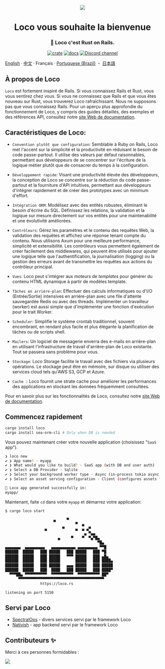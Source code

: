  <div align="center">

   <img src="https://github.com/loco-rs/loco/assets/83390/992d215a-3cd3-42ee-a1c7-de9fd25a5bac"/>

   <h1>Loco vous souhaite la bienvenue</h1>

   <h3>
🚂 Loco c'est Rust on Rails. 
   </h3>

   [![crate](https://img.shields.io/crates/v/loco-rs.svg)](https://crates.io/crates/loco-rs)
   [![docs](https://docs.rs/loco-rs/badge.svg)](https://docs.rs/loco-rs)
   [![Discord channel](https://img.shields.io/badge/discord-Join-us)](https://discord.gg/fTvyBzwKS8)

 </div>

[English](./README.md) · [中文](./README-zh_CN.md) · Français · [Portuguese (Brazil)](./README-pt_BR.md) ・ [日本語](./README.ja.md)

## À propos de Loco
`Loco` est fortement inspiré de Rails. Si vous connaissez Rails et Rust, vous vous sentirez chez vous. Si vous ne connaissez que Rails et que vous êtes nouveau sur Rust, vous trouverez Loco rafraîchissant. Nous ne supposons pas que vous connaissez Rails.
Pour un aperçu plus approfondie du fonctionnement de Loco, y compris des guides détaillés, des exemples et des références API, consultez notre [site Web de documentation](https://loco.rs).

## Caractéristiques de Loco:

* `Convention plutôt que configuration`: Semblable à Ruby on Rails, Loco met l'accent sur la simplicité et la productivité en réduisant le besoin de code passe-partout. Il utilise des valeurs par défaut raisonnables, permettant aux développeurs de se concentrer sur l'écriture de la logique métier plutôt que de consacrer du temps à la configuration.

* `Développement rapide`: Visant une productivité élevée des développeurs, la conception de Loco se concentre sur la réduction du code passe-partout et la fourniture d'API intuitives, permettant aux développeurs d'intégrer rapidement et de créer des prototypes avec un minimum d'effort.

* `Intégration ORM`: Modélisez avec des entités robustes, éliminant le besoin d'écrire du SQL. Définissez les relations, la validation et la logique sur mesure directement sur vos entités pour une maintenabilité et une évolutivité améliorées.

* `Contrôleurs`: Gérez les paramètres et le contenu des requêtes Web, la validation des requêtes et affichez une réponse tenant compte du contenu. Nous utilisons Axum pour une meilleure performance, simplicité et extensibilité. Les contrôleurs vous permettent également de créer facilement des middlewares, qui peuvent être utilisés pour ajouter une logique telle que l'authentification, la journalisation (logging) ou la gestion des erreurs avant de transmettre les requêtes aux actions du contrôleur principal.

* `Vues`: Loco peut s'intégrer aux moteurs de _templates_ pour générer du contenu HTML dynamique à partir de modèles template.

* `Tâches en arrière-plan`: Effectuer des calculs informatiques ou d'I/O (Entrée/Sortie) intensives en arrière-plan avec une file d'attente sauvegardée Redis ou avec des threads. Implémenter un travailleur (worker) est aussi simple que d'implémenter une fonction d'exécution pour le trait Worker.

* `Scheduler`: Simplifie le système crontab traditionnel, souvent encombrant, en rendant plus facile et plus élégante la planification de tâches ou de scripts shell.

* `Mailers`: Un logiciel de messagerie enverra des e-mails en arrière-plan en utilisant l'infrastructure de travail d'arrière-plan de Loco existante. Tout se passera sans problème pour vous.

* `Stockage`: Loco Storage facilite le travail avec des fichiers via plusieurs opérations. Le stockage peut être en mémoire, sur disque ou utiliser des services cloud tels qu'AWS S3, GCP et Azure.

* `Cache :` Loco fournit une strate cache pour améliorer les performances des applications en stockant les données fréquemment consultées.

Pour en savoir plus sur les fonctionnalités de Loco, consultez notre [site Web de documentation](https://loco.rs/docs/getting-started/tour/).


## Commencez rapidement
<!-- <snip id="quick-installation-command" inject_from="yaml" template="sh"> -->
```sh
cargo install loco
cargo install sea-orm-cli # Only when DB is needed
```
<!-- </snip> -->

Vous pouvez maintenant créer votre nouvelle application (choisissez "`SaaS` app").


<!-- <snip id="loco-cli-new-from-template" inject_from="yaml" template="sh"> -->
```sh
❯ loco new
✔ ❯ App name? · myapp
✔ ❯ What would you like to build? · SaaS app (with DB and user auth)
✔ ❯ Select a DB Provider · Sqlite
✔ ❯ Select your background worker type · Async (in-process tokio async tasks)
✔ ❯ Select an asset serving configuration · Client (configures assets for frontend serving)

🚂 Loco app generated successfully in:
myapp/
```
<!-- </snip> -->

Maintenant, faite `cd` dans votre `myapp` et démarrez votre application:

<!-- <snip id="starting-the-server-command-with-output" inject_from="yaml" template="sh"> -->
```sh
$ cargo loco start

                      ▄     ▀
                                ▀  ▄
                  ▄       ▀     ▄  ▄ ▄▀
                                    ▄ ▀▄▄
                        ▄     ▀    ▀  ▀▄▀█▄
                                          ▀█▄
▄▄▄▄▄▄▄  ▄▄▄▄▄▄▄▄▄   ▄▄▄▄▄▄▄▄▄▄▄ ▄▄▄▄▄▄▄▄▄ ▀▀█
██████  █████   ███ █████   ███ █████   ███ ▀█
██████  █████   ███ █████   ▀▀▀ █████   ███ ▄█▄
██████  █████   ███ █████       █████   ███ ████▄
██████  █████   ███ █████   ▄▄▄ █████   ███ █████
██████  █████   ███  ████   ███ █████   ███ ████▀
  ▀▀▀██▄ ▀▀▀▀▀▀▀▀▀▀  ▀▀▀▀▀▀▀▀▀▀  ▀▀▀▀▀▀▀▀▀▀ ██▀
      ▀▀▀▀▀▀▀▀▀▀▀▀▀▀▀▀▀▀▀▀▀▀▀▀▀▀▀▀▀▀▀▀▀▀▀▀▀▀▀
                https://loco.rs

listening on port 5150
```
<!-- </snip> -->

## Servi par Loco
+ [SpectralOps](https://spectralops.io) - divers services servi par le framework Loco
+ [Nativish](https://nativi.sh) - app backend servi par le framework Loco

## Contributeurs ✨
Merci à ces personnes formidables :

<a href="https://github.com/loco-rs/loco/graphs/contributors">
  <img src="https://contrib.rocks/image?repo=loco-rs/loco" />
</a>

